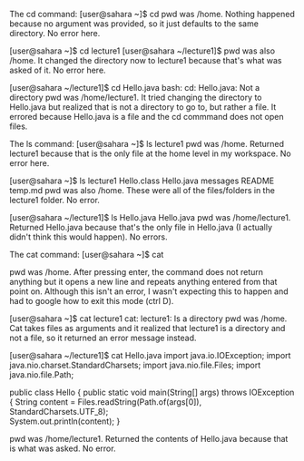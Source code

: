 The cd command:
[user@sahara ~]$ cd
pwd was /home. Nothing happened because no argument was provided, so it just defaults to the same directory. No error here.

[user@sahara ~]$ cd lecture1
[user@sahara ~/lecture1]$
pwd was also /home. It changed the directory now to lecture1 because that's what was asked of it. No error here.

[user@sahara ~/lecture1]$ cd Hello.java
bash: cd: Hello.java: Not a directory
pwd was /home/lecture1. It tried changing the directory to Hello.java but realized that is not a directory to go to, but rather a file. It errored because Hello.java is a file and the cd commmand does not open files.



The ls command:
[user@sahara ~]$ ls
lecture1
pwd was /home. Returned lecture1 because that is the only file at the home level in my workspace. No error here.

[user@sahara ~]$ ls lecture1
Hello.class  Hello.java  messages  README  temp.md
pwd was also /home. These were all of the files/folders in the lecture1 folder. No error.

[user@sahara ~/lecture1]$ ls Hello.java
Hello.java
pwd was /home/lecture1. Returned Hello.java because that's the only file in Hello.java (I actually didn't think this would happen). No errors.



The cat command:
[user@sahara ~]$ cat
>
pwd was /home. After pressing enter, the command does not return anything but it opens a new line and repeats anything entered from that point on. Although this isn't an error, I wasn't expecting this to happen and had to google how to exit this mode (ctrl D).

[user@sahara ~]$ cat lecture1
cat: lecture1: Is a directory
pwd was /home. Cat takes files as arguments and it realized that lecture1 is a directory and not a file, so it returned an error message instead.

[user@sahara ~/lecture1]$ cat Hello.java
import java.io.IOException;
import java.nio.charset.StandardCharsets;
import java.nio.file.Files;
import java.nio.file.Path;

public class Hello {
  public static void main(String[] args) throws IOException {
    String content = Files.readString(Path.of(args[0]), StandardCharsets.UTF_8);    
    System.out.println(content);
  }

pwd was /home/lecture1. Returned the contents of Hello.java because that is what was asked. No error.
